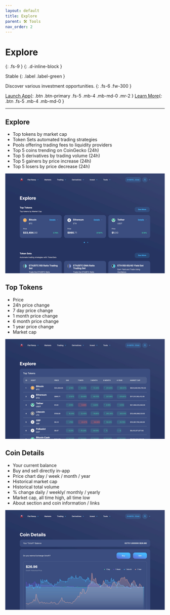 ```yaml
---
layout: default
title: Explore
parent: 🛠️ Tools
nav_order: 2
---
```


# Explore
{: .fs-9 }
{: .d-inline-block }

Stable
{: .label .label-green }

Discover various investment opportunities.
{: .fs-6 .fw-300 }


[Launch App](https://app.octo.fi){: .btn .btn-primary .fs-5 .mb-4 .mb-md-0 .mr-2 } [Learn More](/docs/tools/market-maker){: .btn .fs-5 .mb-4 .mb-md-0 }

---

## Explore

- Top tokens by market cap
- Token Sets automated trading strategies
- Pools offering trading fees to liquidity providers
- Top 5 coins trending on CoinGecko (24h)  
- Top 5 derivatives by trading volume (24h)  
- Top 5 gainers by price increase (24h)  
- Top 5 losers by price decrease (24h)  

![](/assets/images/explore.jpg)

## Top Tokens

- Price
- 24h price change
- 7 day price change
- 1 month price change
- 6 month price change
- 1 year price change
- Market cap

![](/assets/images/explore-1.jpg)
 
## Coin Details

- Your current balance
- Buy and sell directly in-app
- Price chart day / week / month / year
- Historical market cap
- Historical total volume
- % change daily / weekly/ monthly / yearly
- Market cap, all time high, all time low
- About section and coin information / links

![](/assets/images/explore-2.jpg)
